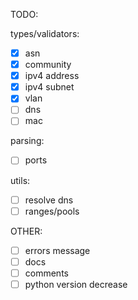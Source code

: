 TODO:

types/validators:

- [x] asn
- [x] community
- [x] ipv4 address
- [x] ipv4 subnet
- [x] vlan
- [ ] dns
- [ ] mac

parsing:

- [ ] ports

utils:

- [ ] resolve dns
- [ ] ranges/pools

OTHER:

- [ ] errors message
- [ ] docs
- [ ] comments
- [ ] python version decrease
